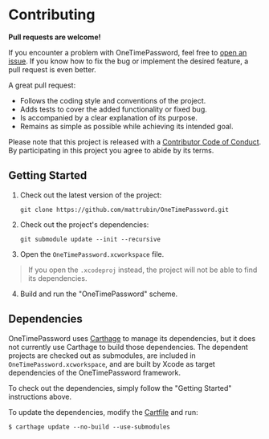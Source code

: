 # Contributing

**Pull requests are welcome!**

If you encounter a problem with OneTimePassword, feel free to [open an issue][issues]. If you know how to fix the bug or implement the desired feature, a pull request is even better.

A great pull request:
- Follows the coding style and conventions of the project.
- Adds tests to cover the added functionality or fixed bug.
- Is accompanied by a clear explanation of its purpose.
- Remains as simple as possible while achieving its intended goal.

Please note that this project is released with a [Contributor Code of Conduct][conduct]. By participating in this project you agree to abide by its terms.

## Getting Started

1. Check out the latest version of the project:

    `git clone https://github.com/mattrubin/OneTimePassword.git`

2. Check out the project's dependencies:

    `git submodule update --init --recursive`

3. Open the `OneTimePassword.xcworkspace` file.
> If you open the `.xcodeproj` instead, the project will not be able to find its dependencies.

4. Build and run the "OneTimePassword" scheme.

## Dependencies

OneTimePassword uses [Carthage][] to manage its dependencies, but it does not currently use Carthage to build those dependencies. The dependent projects are checked out as submodules, are included in `OneTimePassword.xcworkspace`, and are built by Xcode as target dependencies of the OneTimePassword framework.

To check out the dependencies, simply follow the "Getting Started" instructions above.

To update the dependencies, modify the [Cartfile][] and run:
```
$ carthage update --no-build --use-submodules
```


[issues]: https://github.com/mattrubin/OneTimePassword/issues
[conduct]: CONDUCT.md
[Carthage]: https://github.com/Carthage/Carthage
[Cartfile]: https://github.com/mattrubin/OneTimePassword/blob/master/Cartfile
